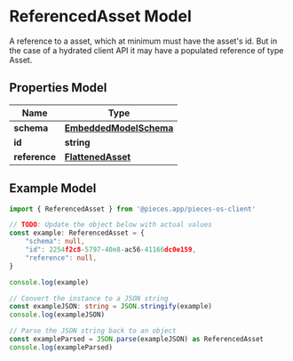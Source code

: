 
# ReferencedAsset Model

A reference to a asset, which at minimum must have the asset\'s id. But in the case of a hydrated client API it may have a populated reference of type Asset.

## Properties Model

Name | Type
------------ | -------------
**schema** | [**EmbeddedModelSchema**](EmbeddedModelSchema)
**id** | **string**
**reference** | [**FlattenedAsset**](FlattenedAsset)

## Example Model

```typescript
import { ReferencedAsset } from '@pieces.app/pieces-os-client'

// TODO: Update the object below with actual values
const example: ReferencedAsset = {
    "schema": null,
    "id": 2254f2c8-5797-40e8-ac56-41166dc0e159,
    "reference": null,
}

console.log(example)

// Convert the instance to a JSON string
const exampleJSON: string = JSON.stringify(example)
console.log(exampleJSON)

// Parse the JSON string back to an object
const exampleParsed = JSON.parse(exampleJSON) as ReferencedAsset
console.log(exampleParsed)
```


